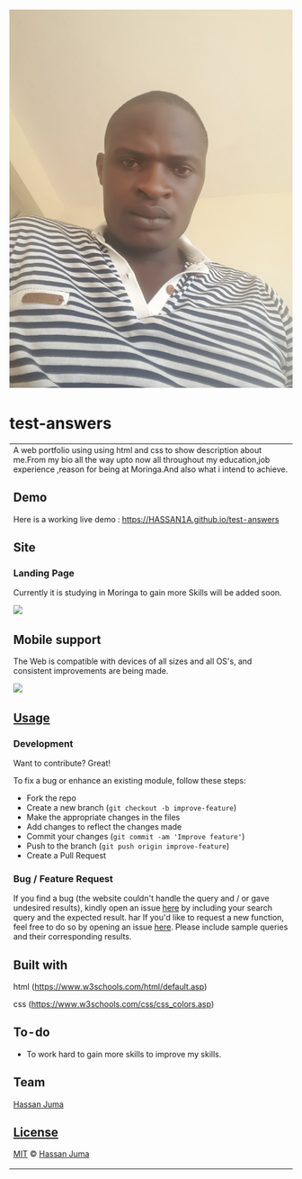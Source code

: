 # ![test-answers](images/juma1.jpg)
# test-answers
<table>
<tr>
<td>
  A web portfolio using using html and css to show description about me.From my bio all the way upto now all throughout my education,job experience ,reason for being at Moringa.And also what i intend to achieve.


## Demo
Here is a working live demo :  https://HASSAN1A.github.io/test-answers


## Site

### Landing Page
Currently it is studying in Moringa to gain more Skills  will be added soon.

![](https://HASSAN1A.github.github.io/test-answers)



## Mobile support
The Web is compatible with devices of all sizes and all OS's, and consistent improvements are being made.

![](https://HASSAN1A.github.io/test-answers)




## [Usage](https://HASSAN1A.github.io/test-answers) 

### Development
Want to contribute? Great!

To fix a bug or enhance an existing module, follow these steps:

- Fork the repo
- Create a new branch (`git checkout -b improve-feature`)
- Make the appropriate changes in the files
- Add changes to reflect the changes made
- Commit your changes (`git commit -am 'Improve feature'`)
- Push to the branch (`git push origin improve-feature`)
- Create a Pull Request 

### Bug / Feature Request

If you find a bug (the website couldn't handle the query and / or gave undesired results), kindly open an issue [here](https://github.com/HASSAN1A/test-answers/issues/new) by including your search query and the expected result.
har
If you'd like to request a new function, feel free to do so by opening an issue [here](https://github.com/HASSAN1A//issues/newtest-answers). Please include sample queries and their corresponding results.


## Built with
html (https://www.w3schools.com/html/default.asp)

css (https://www.w3schools.com/css/css_colors.asp)


## To-do
- To work hard to gain more skills to improve my skills.

## Team

[Hassan Juma ](https://github.com/HASSAN1A)

## [License](https://github.com/HASSAN1A/test-answers/blob/master/LICENSE.md)

[MIT](https://github.com/HASSAN1A/test-answers/blob/master/LICENSE.md) © [Hassan Juma](https://github.com/HASSAN1A)


